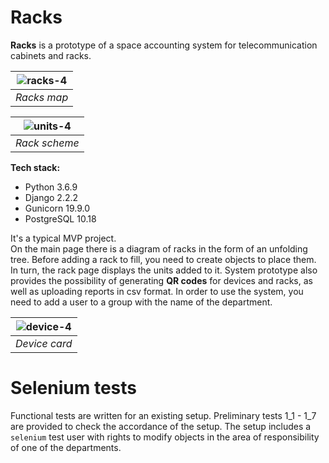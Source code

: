 # Racks
**Racks** is a prototype of a space accounting system for telecommunication cabinets and racks.

| ![racks-4](https://user-images.githubusercontent.com/96002587/156164937-ebe530d6-f57c-4824-b9a8-89506e428266.png) |
|:--:| 
| *Racks map* |

| ![units-4](https://user-images.githubusercontent.com/96002587/156164954-65868778-dff0-4847-bead-bc1edcbd3f9f.png) |
|:--:| 
| *Rack scheme* |

**Tech stack:**
- Python 3.6.9
- Django 2.2.2
- Gunicorn 19.9.0
- PostgreSQL 10.18

It's a typical MVP project.  
On the main page there is a diagram of racks in the form of an unfolding tree.
Before adding a rack to fill, you need to create objects to place them. In turn, the rack page displays the units added to it. System prototype also provides the possibility of generating **QR codes** for devices and racks, as well as uploading reports in csv format.
In order to use the system, you need to add a user to a group with the name of the department.
 

| ![device-4](https://user-images.githubusercontent.com/96002587/156164984-deeee30d-f64e-4958-8609-df86cb2b22ef.png) |
|:--:| 
| *Device card* |


# Selenium tests
Functional tests are written for an existing setup. Preliminary tests 1_1 - 1_7 are provided to check the accordance of the setup. The setup includes a `selenium` test user with rights to modify objects in the area of responsibility of one of the departments.

